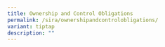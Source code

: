```yaml
---
title: Ownership and Control Obligations
permalink: /sira/ownershipandcontrolobligations/
variant: tiptap
description: ""
---
```

